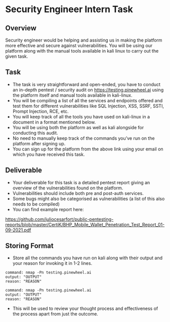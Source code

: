 # Security Engineer Intern Task

## Overview

Security engineer would be helping and assisting us in making the platform more effective and secure against vulnerabilities. You will be using our platform along with the manual tools available in kali linux to carry out the given task.

## Task

- The task is very straightforward and open-ended, you have to conduct an in-depth pentest / security audit on https://testing.pinewheel.ai using the platform itself and manual tools available in kali-linux.
- You will be compiling a list of all the services and endpoints offered and test them for different vulnerabilities like SQL Injection, XSS, SSRF, SSTI, Prompt Injection, RCE, etc.
- You will keep track of all the tools you have used on kali-linux in a document in a format mentioned below.
- You will be using both the platform as well as kali alongside for conducting this audit.
- No need to manually keep track of the commands you’ve run on the platform after signing up.
- You can sign up for the platform from the above link using your email on which you have received this task.

## Deliverable

- Your deliverable for this task is a detailed pentest report giving an overview of the vulnerabilities found on the platform.
- Vulnerabilities should include both pre and post-auth services.
- Some bugs might also be categorised as vulnerabilities (a list of this also needs to be compiled)
- You can find example report here:

https://github.com/juliocesarfort/public-pentesting-reports/blob/master/CertiK/BHP_Mobile_Wallet_Penetration_Test_Report_01-09-2021.pdf

## Storing Format

- Store all the commands you have run on kali along with their output and your reason for invoking it in 1-2 lines.

```
command: nmap -Pn testing.pinewheel.ai
output: "OUTPUT"
reason: "REASON"

command: nmap -Pn testing.pinewheel.ai
output: "OUTPUT"
reason: "REASON"
```

- This will be used to review your thought process and effectiveness of the process apart from just the outcome.

